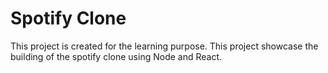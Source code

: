 # Spotify Clone

This project is created for the learning purpose. This project showcase the building of the spotify clone using Node and React.
